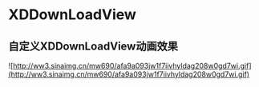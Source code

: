 # XDDownLoadView
## 自定义XDDownLoadView动画效果
![http://ww3.sinaimg.cn/mw690/afa9a093jw1f7iivhyldag208w0gd7wi.gif](http://ww3.sinaimg.cn/mw690/afa9a093jw1f7iivhyldag208w0gd7wi.gif)


